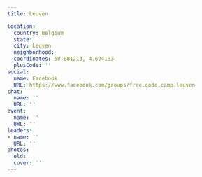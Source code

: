 ```yaml
---
title: Leuven

location:
  country: Belgium
  state: 
  city: Leuven
  neighborhood: 
  coordinates: 50.881213, 4.694183
  plusCode: ''
social:
  name: Facebook
  URL: https://www.facebook.com/groups/free.code.camp.leuven
chat:
  name: ''
  URL: ''
event:
  name: ''
  URL: ''
leaders:
- name: ''
  URL: ''
photos:
  old: 
  cover: ''
---
```

